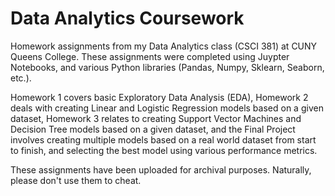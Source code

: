 # Data Analytics Coursework
Homework assignments from my Data Analytics class (CSCI 381) at CUNY Queens College. These assignments were completed using Juypter Notebooks, and various Python libraries (Pandas, Numpy, Sklearn, Seaborn, etc.). 

Homework 1 covers basic Exploratory Data Analysis (EDA), Homework 2 deals with creating Linear and Logistic Regression models based on a given dataset, Homework 3 relates to creating Support Vector Machines and Decision Tree models based on a given dataset, and the Final Project involves creating multiple models based on a real world dataset from start to finish, and selecting the best model using various performance metrics. 

These assignments have been uploaded for archival purposes. Naturally, please don't use them to cheat. 